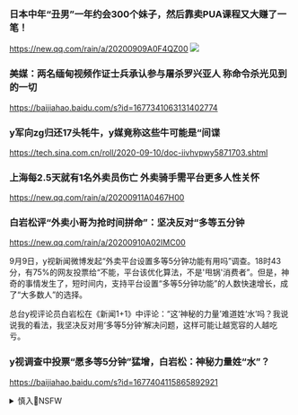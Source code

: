### 日本中年“丑男”一年约会300个妹子，然后靠卖PUA课程又大赚了一笔！
https://new.qq.com/rain/a/20200909A0F4QZ00
![](https://inews.gtimg.com/newsapp_bt/0/12436947216/)

### 美媒：两名缅甸视频作证士兵承认参与屠杀罗兴亚人 称命令杀光见到的一切
https://baijiahao.baidu.com/s?id=1677341063131402774

### y军向zg归还17头牦牛，y媒竟称这些牛可能是“间谍
https://tech.sina.com.cn/roll/2020-09-10/doc-iivhvpwy5871703.shtml

### 上海每2.5天就有1名外卖员伤亡 外卖骑手需平台更多人性关怀
https://new.qq.com/rain/a/20200911A0467H00

### 白岩松评“外卖小哥为抢时间拼命”：坚决反对“多等五分钟
https://new.qq.com/rain/a/20200910A02IMC00

9月9日，y视新闻微博发起“外卖平台设置多等5分钟功能有用吗”调查。18时43分，有75%的网友投票给“不能，平台该优化算法，不是'甩锅'消费者”。但是，神奇的事情发生了，短时间内，支持平台设置“多等5分钟功能”的人数快速增长，成了“大多数人”的选择。

总台y视评论员白岩松在《新闻1+1》中评论：“这‘神秘的力量’难道姓‘水’吗？我说说我的看法，我坚决反对用‘多等5分钟’解决问题，这样可能让越宽容的人越吃亏。

### y视调查中投票“愿多等5分钟”猛增，白岩松：神秘力量姓“水”？
https://baijiahao.baidu.com/s?id=1677404115865892921

<details><summary>慎入🔞NSFW</summary>

Not Safe For Work
![](https://upload.wikimedia.org/wikipedia/commons/thumb/d/d3/Biohazard_Symbol_Specification.png/210px-Biohazard_Symbol_Specification.png)

<details><summary><b>风险自理Use At Your Own Risk🈲</summary>

### 32年前的今天缅甸爆发了一场大屠杀，如今缅甸复兴之路仍然艰难
https://new.qq.com/omn/20200808/20200808A0GX5900.html

32年前发生在缅甸的大ts，如同一道未愈合的伤口，让民众对jz府的残暴至今仍心生恐惧。

今天是2020年8月8日，32年前的今天，成千上万学生、佛教僧侣、公务员和普通市m参与全g大罢工，同时在缅甸各地大小城镇示w游x，呼吁启动m主转型、结束j方t治。这些抗争的规模和范围之大，出乎z府意料，z府于是下令j队以武力zy。j队向和平示wqz开枪，造成数百人死伤。mz大多闻风而逃，但有些示w者展开反击，用自制汽油弹、刀剑、毒标枪和削尖的自行车铁杆等武器，杀死一些j察和g员。

### 学者：zg无孔不入的s查制度和打压基于缺乏安全感
https://www.rfa.org/mandarin/yataibaodao/junshiwaijiao/cm-09092020133035.html

</details>
</details>
